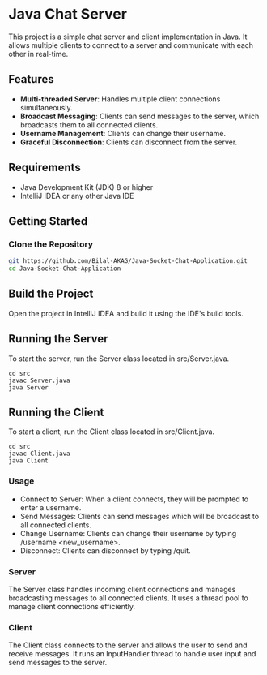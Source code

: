 # Java Chat Server

This project is a simple chat server and client implementation in Java. It allows multiple clients to connect to a server and communicate with each other in real-time.

## Features

- **Multi-threaded Server**: Handles multiple client connections simultaneously.
- **Broadcast Messaging**: Clients can send messages to the server, which broadcasts them to all connected clients.
- **Username Management**: Clients can change their username.
- **Graceful Disconnection**: Clients can disconnect from the server.

## Requirements

- Java Development Kit (JDK) 8 or higher
- IntelliJ IDEA or any other Java IDE

## Getting Started

### Clone the Repository

```sh
git https://github.com/Bilal-AKAG/Java-Socket-Chat-Application.git
cd Java-Socket-Chat-Application
```
## Build the Project
Open the project in IntelliJ IDEA and build it using the IDE's build tools.
## Running the Server
To start the server, run the Server class located in src/Server.java.

```
cd src
javac Server.java
java Server
```
## Running the Client
To start a client, run the Client class located in src/Client.java.

```
cd src
javac Client.java
java Client
```
### Usage
- Connect to Server: When a client connects, they will be prompted to enter a username.
- Send Messages: Clients can send messages which will be broadcast to all connected clients.
- Change Username: Clients can change their username by typing /username <new_username>.
- Disconnect: Clients can disconnect by typing /quit.

### Server
The Server class handles incoming client connections and manages broadcasting messages to all connected clients. It uses a thread pool to manage client connections efficiently.  
### Client
The Client class connects to the server and allows the user to send and receive messages. It runs an InputHandler thread to handle user input and send messages to the server.
